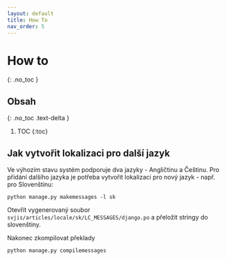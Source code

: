 ```yaml
---
layout: default
title: How To
nav_order: 5
---
```


# How to
{: .no_toc }

## Obsah
{: .no_toc .text-delta }

1. TOC
{:toc}


## Jak vytvořit lokalizaci pro další jazyk

Ve výhozím stavu systém podporuje dva jazyky - Angličtinu a Češtinu. Pro přidání dalšího jazyka je potřeba vytvořit lokalizaci pro nový jazyk - např. pro Slovenštinu:

```
python manage.py makemessages -l sk
```

Otevřít vygenerovaný soubor `svjis/articles/locale/sk/LC_MESSAGES/django.po` a přeložit stringy do slovenštiny.

Nakonec zkompilovat překlady

```
python manage.py compilemessages
```
